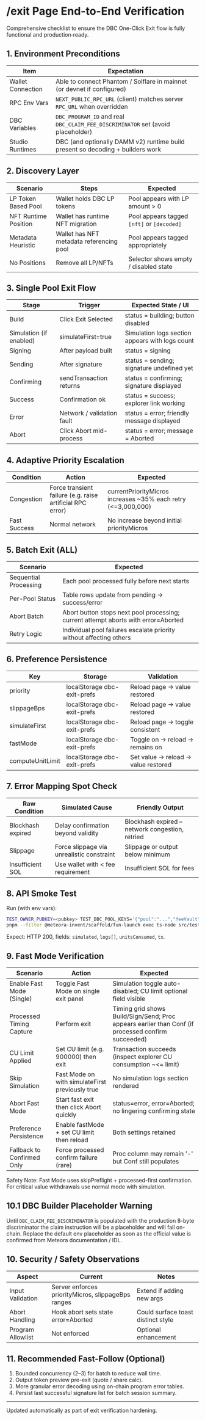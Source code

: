# /exit Page End-to-End Verification

Comprehensive checklist to ensure the DBC One-Click Exit flow is fully functional and
production‑ready.

## 1. Environment Preconditions

| Item              | Expectation                                                                    |
| ----------------- | ------------------------------------------------------------------------------ |
| Wallet Connection | Able to connect Phantom / Solflare in mainnet (or devnet if configured)        |
| RPC Env Vars      | `NEXT_PUBLIC_RPC_URL` (client) matches server `RPC_URL` when overridden        |
| DBC Variables     | `DBC_PROGRAM_ID` and real `DBC_CLAIM_FEE_DISCRIMINATOR` set (avoid placeholder) |
| Studio Runtimes   | DBC (and optionally DAMM v2) runtime build present so decoding + builders work |

## 2. Discovery Layer

| Scenario             | Steps                                    | Expected                                   |
| -------------------- | ---------------------------------------- | ------------------------------------------ |
| LP Token Based Pool  | Wallet holds DBC LP tokens               | Pool appears with LP amount > 0            |
| NFT Runtime Position | Wallet has runtime NFT migration         | Pool appears tagged `[nft]` or `[decoded]` |
| Metadata Heuristic   | Wallet has NFT metadata referencing pool | Pool appears tagged appropriately          |
| No Positions         | Remove all LP/NFTs                       | Selector shows empty / disabled state      |

## 3. Single Pool Exit Flow

| Stage                   | Trigger                    | Expected State / UI                             |
| ----------------------- | -------------------------- | ----------------------------------------------- |
| Build                   | Click Exit Selected        | status = building; button disabled              |
| Simulation (if enabled) | simulateFirst=true         | Simulation logs section appears with logs count |
| Signing                 | After payload built        | status = signing                                |
| Sending                 | After signature            | status = sending; signature undefined yet       |
| Confirming              | sendTransaction returns    | status = confirming; signature displayed        |
| Success                 | Confirmation ok            | status = success; explorer link working         |
| Error                   | Network / validation fault | status = error; friendly message displayed      |
| Abort                   | Click Abort mid-process    | status = error; message = Aborted               |

## 4. Adaptive Priority Escalation

| Condition    | Action                                                    | Expected                                                      |
| ------------ | --------------------------------------------------------- | ------------------------------------------------------------- |
| Congestion   | Force transient failure (e.g. raise artificial RPC error) | currentPriorityMicros increases ~35% each retry (<=3,000,000) |
| Fast Success | Normal network                                            | No increase beyond initial priorityMicros                     |

## 5. Batch Exit (ALL)

| Scenario              | Expected                                                                           |
| --------------------- | ---------------------------------------------------------------------------------- |
| Sequential Processing | Each pool processed fully before next starts                                       |
| Per-Pool Status       | Table rows update from pending → success/error                                     |
| Abort Batch           | Abort button stops next pool processing; current attempt aborts with error=Aborted |
| Retry Logic           | Individual pool failures escalate priority without affecting others                |

## 6. Preference Persistence

| Key              | Storage                     | Validation                          |
| ---------------- | --------------------------- | ----------------------------------- |
| priority         | localStorage dbc-exit-prefs | Reload page → value restored        |
| slippageBps      | localStorage dbc-exit-prefs | Reload page → value restored        |
| simulateFirst    | localStorage dbc-exit-prefs | Reload page → toggle consistent     |
| fastMode         | localStorage dbc-exit-prefs | Toggle on → reload → remains on     |
| computeUnitLimit | localStorage dbc-exit-prefs | Set value → reload → value restored |

## 7. Error Mapping Spot Check

| Raw Condition     | Simulated Cause                           | Friendly Output                                 |
| ----------------- | ----------------------------------------- | ----------------------------------------------- |
| Blockhash expired | Delay confirmation beyond validity        | Blockhash expired – network congestion, retried |
| Slippage          | Force slippage via unrealistic constraint | Slippage or output below minimum                |
| Insufficient SOL  | Use wallet with < fee requirement         | Insufficient SOL for fees                       |

## 8. API Smoke Test

Run (with env vars):

```bash
TEST_OWNER_PUBKEY=<pubkey> TEST_DBC_POOL_KEYS='{"pool":"...","feeVault":"..."}' \
pnpm --filter @meteora-invent/scaffold/fun-launch exec ts-node src/tests/dbcExitSmoke.ts
```

Expect: HTTP 200, fields: `simulated`, `logs[]`, `unitsConsumed`, `tx`.

## 9. Fast Mode Verification

| Scenario                   | Action                                          | Expected                                                                                           |
| -------------------------- | ----------------------------------------------- | -------------------------------------------------------------------------------------------------- |
| Enable Fast Mode (Single)  | Toggle Fast Mode on single exit panel           | Simulation toggle auto-disabled; CU limit optional field visible                                   |
| Processed Timing Capture   | Perform exit                                    | Timing grid shows Build/Sign/Send; Proc appears earlier than Conf (if processed confirm succeeded) |
| CU Limit Applied           | Set CU limit (e.g. 900000) then exit            | Transaction succeeds (inspect explorer CU consumption ~<= limit)                                   |
| Skip Simulation            | Fast Mode on with simulateFirst previously true | No simulation logs section rendered                                                                |
| Abort Fast Mode            | Start fast exit then click Abort quickly        | status=error, error=Aborted; no lingering confirming state                                         |
| Preference Persistence     | Enable fastMode + set CU limit then reload      | Both settings retained                                                                             |
| Fallback to Confirmed Only | Force processed confirm failure (rare)          | Proc column may remain '-' but Conf still populates                                                |

Safety Note: Fast Mode uses skipPreflight + processed-first confirmation. For critical value
withdrawals use normal mode with simulation.

## 10.1 DBC Builder Placeholder Warning

Until `DBC_CLAIM_FEE_DISCRIMINATOR` is populated with the production 8-byte discriminator the claim
instruction will be a placeholder and will fail on-chain. Replace the default env placeholder as
soon as the official value is confirmed from Meteora documentation / IDL.

## 10. Security / Safety Observations

| Aspect            | Current                                            | Notes                              |
| ----------------- | -------------------------------------------------- | ---------------------------------- |
| Input Validation  | Server enforces priorityMicros, slippageBps ranges | Extend if adding new args          |
| Abort Handling    | Hook abort sets state error=Aborted                | Could surface toast distinct style |
| Program Allowlist | Not enforced                                       | Optional enhancement               |

## 11. Recommended Fast-Follow (Optional)

1. Bounded concurrency (2–3) for batch to reduce wall time.
2. Output token preview pre-exit (quote / share calc).
3. More granular error decoding using on-chain program error tables.
4. Persist last successful signature list for batch session summary.

---

Updated automatically as part of exit verification hardening.
